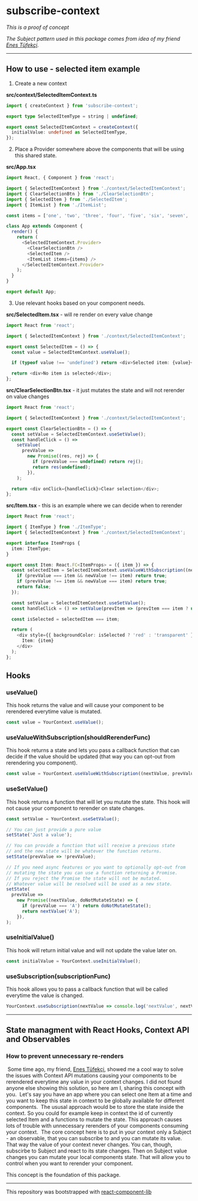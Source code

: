 # subscribe-context

_This is a proof of concept_

_The Subject pattern used in this package comes from idea of my friend [Enes Tüfekçi](https://github.com/enesTufekci)_.

---

## How to use - selected item example

1. Create a new context

**src/context/SelectedItemContext.ts**

```typescript
import { createContext } from 'subscribe-context';

export type SelectedItemType = string | undefined;

export const SelectedItemContext = createContext({
  initialValue: undefined as SelectedItemType,
});
```

2. Place a Provider somewhere above the components that will be using this shared state.

**src/App.tsx**

```typescript
import React, { Component } from 'react';

import { SelectedItemContext } from './context/SelectedItemContext';
import { ClearSelectionBtn } from './ClearSelectionBtn';
import { SelectedItem } from './SelectedItem';
import { ItemList } from './ItemList';

const items = ['one', 'two', 'three', 'four', 'five', 'six', 'seven', 'eight', 'nine'];

class App extends Component {
  render() {
    return (
      <SelectedItemContext.Provider>
        <ClearSelectionBtn />
        <SelectedItem />
        <ItemList items={items} />
      </SelectedItemContext.Provider>
    );
  }
}

export default App;
```

3. Use relevant hooks based on your component needs.

**src/SelectedItem.tsx** - will re render on every value change

```typescript
import React from 'react';

import { SelectedItemContext } from './context/SelectedItemContext';

export const SelectedItem = () => {
  const value = SelectedItemContext.useValue();

  if (typeof value !== 'undefined') return <div>Selected item: {value}</div>;

  return <div>No item is selected</div>;
};
```

**src/ClearSelectionBtn.tsx** - it just mutates the state and will not rerender on value changes

```typescript
import React from 'react';

import { SelectedItemContext } from './context/SelectedItemContext';

export const ClearSelectionBtn = () => {
  const setValue = SelectedItemContext.useSetValue();
  const handleClick = () =>
    setValue(
      prevValue =>
        new Promise((res, rej) => {
          if (prevValue === undefined) return rej();
          return res(undefined);
        }),
    );

  return <div onClick={handleClick}>Clear selection</div>;
};
```

**src/Item.tsx** - this is an example where we can decide when to rerender

```typescript
import React from 'react';

import { ItemType } from './ItemType';
import { SelectedItemContext } from './context/SelectedItemContext';

export interface ItemProps {
  item: ItemType;
}

export const Item: React.FC<ItemProps> = ({ item }) => {
  const selectedItem = SelectedItemContext.useValueWithSubscription((newValue, prevValue) => {
    if (prevValue === item && newValue !== item) return true;
    if (prevValue !== item && newValue === item) return true;
    return false;
  });

  const setValue = SelectedItemContext.useSetValue();
  const handleClick = () => setValue(prevItem => (prevItem === item ? undefined : item));

  const isSelected = selectedItem === item;

  return (
    <div style={{ backgroundColor: isSelected ? 'red' : 'transparent' }} onClick={handleClick}>
      Item: {item}
    </div>
  );
};
```

## Hooks

### useValue()

This hook returns the value and will cause your component to be rerendered everytime value is mutated.

```typescript
const value = YourContext.useValue();
```

### useValueWithSubscription(shouldRerenderFunc)

This hook returns a state and lets you pass a callback function that can decide if the value should be updated (that way you can opt-out from rerendering you component).

```typescript
const value = YourContext.useValueWithSubscription((nextValue, prevValue) => nextValue !== prevValue);
```

### useSetValue()

This hook returns a function that will let you mutate the state. This hook will not cause your component to rerender on state changes.

```typescript
const setValue = YourContext.useSetValue();

// You can just provide a pure value
setState('Just a value');

// You can provide a function that will receive a previous state
// and the new state will be whatever the function returns.
setState(prevValue => !prevValue);

// If you need async features or you want to optionally opt-out from
// mutating the state you can use a function returning a Promise.
// If you reject the Promise the state will not be mutated.
// Whatever value will be resolved will be used as a new state.
setState(
  prevValue =>
    new Promise((nextValue, doNotMutateState) => {
      if (prevValue === 'A') return doNotMutateState();
      return nextValue('A');
    }),
);
```

### useInitialValue()

This hook will return initial value and will not update the value later on.

```typescript
const initialValue = YourContext.useInitialValue();
```

### useSubscription(subscriptionFunc)

This hook allows you to pass a callback function that will be called everytime the value is changed.

```typescript
YourContext.useSubscription(nextValue => console.log('nextValue', nextValue));
```

---

## State managment with React Hooks, Context API and Observables

### How to prevent unnecessary re-renders

​
Some time ago, my friend, [Enes Tüfekçi](https://github.com/enesTufekci), showed me a cool way to solve the issues with Context API mutations causing your components to be rerendered everytime any value in your context changes. I did not found anyone else showing this solution, so here am I, sharing this concept with you.
​
Let's say you have an app where you can select one Item at a time and you want to keep this state in context to be globally available for different components.
​
The ususal approach would be to store the state inside the context. So you could for example keep in context the id of currently selected Item and a functions to mutate the state. This approach causes lots of trouble with unnecessary rerenders of your components consuming your context.
​
The core concept here is to put in your context only a Subject - an observable, that you can subscribe to and you can mutate its value. That way the value of your context never changes. You can, though, subscirbe to Subject and react to its state changes. Then on Subject value changes you can mutate your local components state. That will allow you to control when you want to rerender your component.

This concept is the foundation of this package.

---

This repository was bootstrapped with [react-component-lib](https://github.com/michal-wrzosek/react-component-lib)
